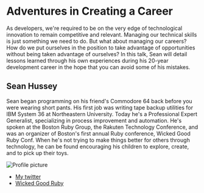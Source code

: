 # Adventures in Creating a Career

As developers, we're required to be on the very edge of technological innovation to remain competitive and relevant. Managing our technical skills is just something we need to do. But what about managing our careers? How do we put ourselves in the position to take advantage of opportunities without being taken advantage of ourselves? In this talk, Sean will detail lessons learned through his own experiences during his 20-year development career in the hope that you can avoid some of his mistakes.

## Sean Hussey

Sean began programming on his friend's Commodore 64 back before you were wearing short pants. His first job was writing tape backup utilities for IBM System 36 at Northeastern University. Today he's a Professional Expert Generalist, specializing in process improvement and automation. He's spoken at the Boston Ruby Group, the Rakuten Technology Conference, and was an organizer of Boston's first annual Ruby conference, Wicked Good Ruby Conf. When he's not trying to make things better for others through technology, he can be found encouraging his children to explore, create, and to pick up their toys.

![Profile picture](https://raw.github.com/seanhussey/rubyconfau-2014-cfp/master/talk-sean_hussey-adventures_in_creating_a_career/profile_picture.jpg)

- [My twitter](https://twitter.com/seanhussey)
- [Wicked Good Ruby](http://wickedgoodruby.com)

